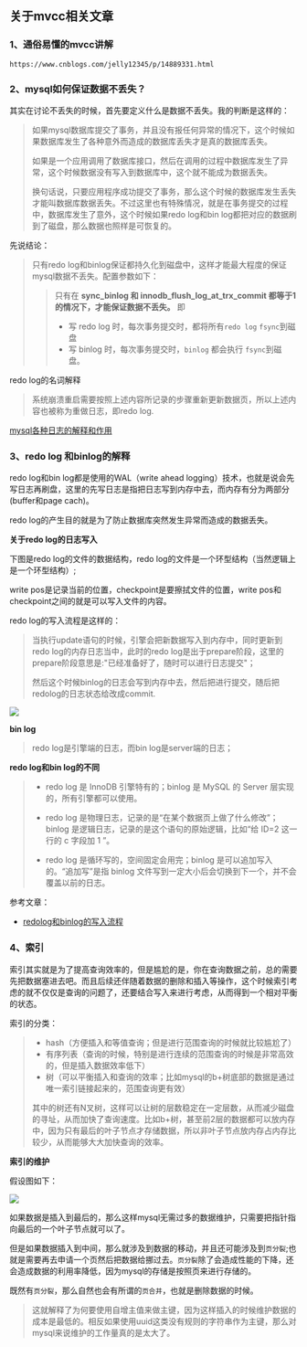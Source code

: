 ## 关于mvcc相关文章

### 1、通俗易懂的mvcc讲解

```
https://www.cnblogs.com/jelly12345/p/14889331.html
```

### 2、mysql如何保证数据不丢失？

其实在讨论不丢失的时候，首先要定义什么是数据不丢失。我的判断是这样的：

> 如果mysql数据库提交了事务，并且没有报任何异常的情况下，这个时候如果数据库发生了各种意外而造成的数据库丢失才是真的数据库丢失。
>
> 如果是一个应用调用了数据库接口，然后在调用的过程中数据库发生了异常，这个时候数据没有写入到数据库中，这个就不能成为数据丢失。
>
> 换句话说，只要应用程序成功提交了事务，那么这个时候的数据库发生丢失才能叫数据库数据丢失。不过这里也有特殊情况，就是在事务提交的过程中，数据库发生了意外，这个时候如果redo log和bin log都把对应的数据刷到了磁盘，那么数据也照样是可恢复的。

先说结论：

> 只有redo log和binlog保证都持久化到磁盘中，这样才能最大程度的保证mysql数据不丢失。配置参数如下：
>
> > 只有在 **sync_binlog 和 innodb_flush_log_at_trx_commit 都等于1的情况下，才能保证数据不丢失。** 即
> >
> > - 写 redo log 时，每次事务提交时，都将所有`redo log` `fsync`到磁盘
> > - 写 binlog 时，每次事务提交时，`binlog` 都会执行 `fsync`到磁盘。

redo log的名词解释

> 系统崩溃重启需要按照上述内容所记录的步骤重新更新数据页，所以上述内容也被称为重做日志，即redo log.

[mysql各种日志的解释和作用](https://xie.infoq.cn/article/e59636fd19dc1963f6d017d55#:~:text=1%EF%B8%8F%E2%83%A3%20redo%20%E6%97%A5%E5%BF%97%E7%9A%84%E4%BD%9C%E7%94%A8&text=redo%20%E6%97%A5%E5%BF%97%E8%AE%B0%E5%BD%95%E4%BA%8B%E5%8A%A1%E6%89%A7%E8%A1%8C,%E6%8C%81%E4%B9%85%E6%80%A7%E8%BF%99%E4%B8%80%E7%89%B9%E6%80%A7%E3%80%82)

### 3、redo log 和binlog的解释

redo log和bin log都是使用的WAL（write ahead logging）技术，也就是说会先写日志再刷盘，这里的先写日志是指把日志写到内存中去，而内存有分为两部分(buffer和page cach)。

redo log的产生目的就是为了防止数据库突然发生异常而造成的数据丢失。

**关于redo log的日志写入**

下图是redo log的文件的数据结构，redo log的文件是一个环型结构（当然逻辑上是一个环型结构）;

write pos是记录当前的位置，checkpoint是要擦拭文件的位置，write pos和checkpoint之间的就是可以写入文件的内容。

redo log的写入流程是这样的：

> 当执行update语句的时候，引擎会把新数据写入到内存中，同时更新到redo log的内存日志当中，此时的redo log是出于prepare阶段，这里的prepare阶段意思是:"已经准备好了，随时可以进行日志提交"；
>
> 然后这个时候binlog的日志会写到内存中去，然后把进行提交，随后把redolog的日志状态给改成commit.

![](https://bulingfeng.com/技术相关/mysql/image/1-redo-log-write.png)

**bin log**

> redo log是引擎端的日志，而bin log是server端的日志；

**redo log和bin log的不同**

> - redo log 是 InnoDB 引擎特有的；binlog 是 MySQL 的 Server 层实现的，所有引擎都可以使用。
>
> - redo log 是物理日志，记录的是“在某个数据页上做了什么修改”；binlog 是逻辑日志，记录的是这个语句的原始逻辑，比如“给 ID=2 这一行的 c 字段加 1 ”。
> - redo log 是循环写的，空间固定会用完；binlog 是可以追加写入的。“追加写”是指 binlog 文件写到一定大小后会切换到下一个，并不会覆盖以前的日志。

参考文章：

- [redolog和binlog的写入流程](https://juejin.cn/post/7019969643657822216)

### 4、索引

索引其实就是为了提高查询效率的，但是尴尬的是，你在查询数据之前，总的需要先把数据塞进去吧。而且后续还伴随着数据的删除和插入等操作，这个时候索引考虑的就不仅仅是查询的问题了，还要结合写入来进行考虑，从而得到一个相对平衡的状态。

索引的分类：

> - hash（方便插入和等值查询；但是进行范围查询的时候就比较尴尬了）
> - 有序列表（查询的时候，特别是进行连续的范围查询的时候是非常高效的，但是插入数据效率低下）
> - 树（可以平衡插入和查询的效率；比如mysql的b+树底部的数据是通过唯一索引链接起来的，范围查询更有效）
>
> 其中的树还有N叉树，这样可以让树的层数稳定在一定层数，从而减少磁盘的寻址，从而加快了查询速度。比如b+树，甚至前2层的数据都可以放内存中，因为只有最后的叶子节点才存储数据，所以非叶子节点放内存占内存比较少，从而能够大大加快查询的效率。

**索引的维护**

假设图如下：

![](https://bulingfeng.com/技术相关/mysql/image/2-索引值维护.png)

如果数据是插入到最后的，那么这样mysql无需过多的数据维护，只需要把指针指向最后的一个叶子节点就可以了。

但是如果数据插入到中间，那么就涉及到数据的移动，并且还可能涉及到`页分裂`;也就是需要再去申请一个页然后把数据给挪过去。`页分裂`除了会造成性能的下降，还会造成数据的利用率降低，因为mysql的存储是按照页来进行存储的。

既然有`页分裂`，那么自然也会有所谓的`页合并`，也就是删除数据的时候。

> 这就解释了为何要使用自增主值来做主键，因为这样插入的时候维护数据的成本是最低的。相反如果使用uuid这类没有规则的字符串作为主键，那么对mysql来说维护的工作量真的是太大了。



